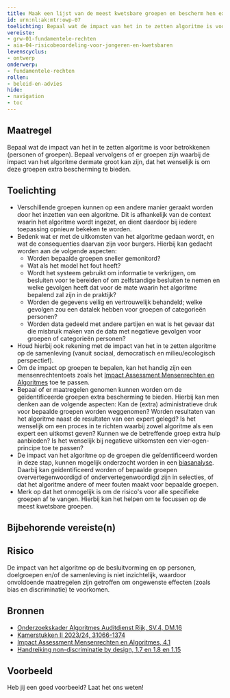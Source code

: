 ```yaml
---
title: Maak een lijst van de meest kwetsbare groepen en bescherm hen extra
id: urn:nl:ak:mtr:owp-07
toelichting: Bepaal wat de impact van het in te zetten algoritme is voor betrokkenen (personen of groepen). Bepaal vervolgens of de er groepen zijn waarbij de impact van het algoritme dermate groot kan zijn, dat het wenselijk is om deze groepen extra bescherming te bieden.
vereiste:
- grw-01-fundamentele-rechten
- aia-04-risicobeoordeling-voor-jongeren-en-kwetsbaren
levenscyclus:
- ontwerp
onderwerp:
- fundamentele-rechten
rollen:
- beleid-en-advies
hide:
- navigation
- toc
---
```


<!-- tags -->

## Maatregel
Bepaal wat de impact van het in te zetten algoritme is voor betrokkenen (personen of groepen).
Bepaal vervolgens of er groepen zijn waarbij de impact van het algoritme dermate groot kan zijn, dat het wenselijk is om deze groepen extra bescherming te bieden.

## Toelichting
- Verschillende groepen kunnen op een andere manier geraakt worden door het inzetten van een algoritme. Dit is afhankelijk van de context waarin het algoritme wordt ingezet, en dient daardoor bij iedere toepassing opnieuw bekeken te worden. 
- Bedenk wat er met de uitkomsten van het algoritme gedaan wordt, en wat de consequenties daarvan zijn voor burgers. Hierbij kan gedacht worden aan de volgende aspecten:
    - Worden bepaalde groepen sneller gemonitord?
    - Wat als het model het fout heeft? 
    - Wordt het systeem gebruikt om informatie te verkrijgen, om besluiten voor te bereiden of om zelfstandige besluiten te nemen en welke gevolgen heeft dat voor de mate waarin het algoritme bepalend zal zijn in de praktijk? 
    - Worden de gegevens veilig en vertrouwelijk behandeld; welke gevolgen zou een datalek hebben voor groepen of categorieën personen?
    - Worden data gedeeld met andere partijen en wat is het gevaar dat die misbruik maken van de data met negatieve gevolgen voor groepen of categorieën personen?
- Houd hierbij ook rekening met de impact van het in te zetten algoritme op de samenleving (vanuit sociaal, democratisch en milieu/ecologisch perspectief).
- Om de impact op groepen te bepalen, kan het handig zijn een mensenrechtentoets zoals het [Impact Assessment Mensenrechten en Algoritmes](https://open.overheid.nl/documenten/ronl-c3d7fe94-9c62-493f-b858-f56b5e246a94/pdf) toe te passen. 
- Bepaal of er maatregelen genomen kunnen worden om de geïdentificeerde groepen extra bescherming te bieden. Hierbij kan men denken aan de volgende aspecten: Kan de (extra) administratieve druk voor bepaalde groepen worden weggenomen? Worden resultaten van het algoritme naast de resultaten van een expert gelegd? Is het wenselijk om een proces in te richten waarbij zowel algoritme als een expert een uitkomst geven? Kunnen we de betreffende groep extra hulp aanbieden? Is het wenselijk bij negatieve uitkomsten een vier-ogen-principe toe te passen? 
- De impact van het algoritme op de groepen die geïdentificeerd worden in deze stap, kunnen mogelijk onderzocht worden in een [biasanalyse](5-ver-03-biasanalyse.md). Daarbij kan geidentificeerd worden of bepaalde groepen oververtegenwoordigd of ondervertegenwoordigd zijn in selecties, of dat het algoritme andere of meer fouten maakt voor bepaalde groepen. 
- Merk op dat het onmogelijk is om de risico's voor alle specifieke groepen af te vangen. Hierbij kan het helpen om te focussen op de meest kwetsbare groepen. 

## Bijbehorende vereiste(n)

<!-- list_vereisten_on_maatregelen_page -->

## Risico
De impact van het algoritme op de besluitvorming en op personen, doelgroepen en/of de samenleving is niet inzichtelijk, waardoor onvoldoende maatregelen zijn getroffen om ongewenste effecten (zoals bias en discriminatie) te voorkomen. 

## Bronnen

- [Onderzoekskader Algoritmes Auditdienst Rijk, SV.4, DM.16](https://www.rijksoverheid.nl/documenten/rapporten/2023/07/11/onderzoekskader-algoritmes-adr-2023)
- [Kamerstukken II 2023/24, 31066-1374](https://www.tweedekamer.nl/downloads/document?id=2024D15214)
- [Impact Assessment Mensenrechten en Algoritmes, 4.1](https://open.overheid.nl/documenten/ronl-c3d7fe94-9c62-493f-b858-f56b5e246a94/pdf)
- [Handreiking non-discriminatie by design, 1.7 en 1.8 en 1.15](https://open.overheid.nl/documenten/ronl-3f9fa69c-acf4-444d-96e1-5c48df00eb3c/pdf)


## Voorbeeld

Heb jij een goed voorbeeld? Laat het ons weten!

